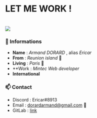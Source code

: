 <h1> LET ME WORK ! <h1>
<img src="https://www.creads.com/wp-content/uploads/2021/05/panda.gif" target="_blank">

### 📜 Informations
 
 -    **Name**    : *Armand DORARD* , alias *Ericar*
 -    **From**    : *Reunion island* 🌴
 -    **Living**  : *Paris* 🗼
 -    **Work      : *Mintec Web developer*
 -    **International**

### 📫 Contact 
  - Discord : Ericar#8913
  - Email   : dorardarmand@gmail.com 📧
  - GitLab  : [link](https://gitlab.com/Ericar974)
 
<!--
**Ericar974/Ericar974** is a ✨ _special_ ✨ repository because its `README.md` (this file) appears on your GitHub profile.

Here are some ideas to get you started:

- 🔭 I’m currently working on ...
- 🌱 I’m currently learning ...
- 👯 I’m looking to collaborate on ...
- 🤔 I’m looking for help with ...
- 💬 Ask me about ...
- 📫 How to reach me: ...
- 😄 Pronouns: ...
- ⚡ Fun fact: ...
-->
